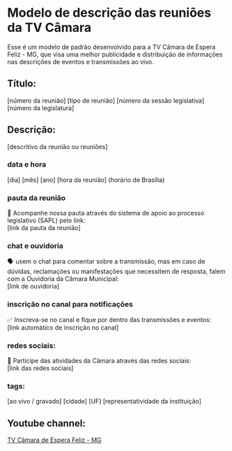 # Modelo de descrição das reuniões da TV Câmara
Esse é um modelo de padrão desenvolvido para a TV Câmara de Espera Feliz - MG, que visa uma melhor publicidade e distribuição de informações nas descrições de eventos e transmissões ao vivo.

## Título:
[número da reunião] [tipo de reunião] [número da sessão legislativa] [número da legislatura]

## Descrição:
[descritivo da reunião ou reuniões]

### data e hora
[dia] [mês] [ano] [hora da reunião] (horário de Brasília)

### pauta da reunião
📃 Acompanhe nossa pauta através do sistema de apoio ao processo legislativo (SAPL) pelo link:<br>
[link da pauta da reunião]

### chat e ouvidoria
🗣 usem o chat para comentar sobre a transmissão, mas em caso de dúvidas, reclamações ou manifestações que necessitem de resposta, falem com a Ouvidoria da Câmara Municipal:<br>
[link de ouvidoria]

### inscrição no canal para notificações
✅ Inscreva-se no canal e fique por dentro das transmissões e eventos:<br>
[link automático de inscrição no canal]

### redes sociais:
📢 Participe das atividades da Câmara através das redes sociais:<br>
[link das redes sociais]

### tags:
[ao vivo / gravado] [cidade] [UF] [representatividade da instituição]

## Youtube channel:
[TV Câmara de Espera Feliz - MG](https://www.youtube.com/tvcamaraesperafelizmg "TV Câmara de Espera Feliz - MG")
